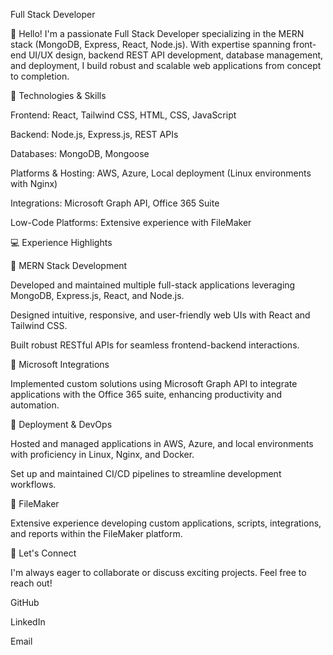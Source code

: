 Full Stack Developer

👋 Hello! I'm a passionate Full Stack Developer specializing in the MERN stack (MongoDB, Express, React, Node.js). With expertise spanning front-end UI/UX design, backend REST API development, database management, and deployment, I build robust and scalable web applications from concept to completion.

🚀 Technologies & Skills

Frontend: React, Tailwind CSS, HTML, CSS, JavaScript

Backend: Node.js, Express.js, REST APIs

Databases: MongoDB, Mongoose

Platforms & Hosting: AWS, Azure, Local deployment (Linux environments with Nginx)

Integrations: Microsoft Graph API, Office 365 Suite

Low-Code Platforms: Extensive experience with FileMaker

💻 Experience Highlights

📌 MERN Stack Development

Developed and maintained multiple full-stack applications leveraging MongoDB, Express.js, React, and Node.js.

Designed intuitive, responsive, and user-friendly web UIs with React and Tailwind CSS.

Built robust RESTful APIs for seamless frontend-backend interactions.

📌 Microsoft Integrations

Implemented custom solutions using Microsoft Graph API to integrate applications with the Office 365 suite, enhancing productivity and automation.

📌 Deployment & DevOps

Hosted and managed applications in AWS, Azure, and local environments with proficiency in Linux, Nginx, and Docker.

Set up and maintained CI/CD pipelines to streamline development workflows.

📌 FileMaker

Extensive experience developing custom applications, scripts, integrations, and reports within the FileMaker platform.

🔗 Let's Connect

I'm always eager to collaborate or discuss exciting projects. Feel free to reach out!

GitHub

LinkedIn

Email

